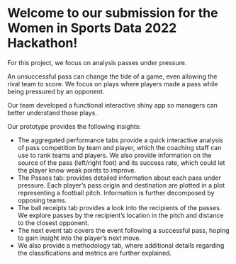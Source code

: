 # Welcome to our submission for the Women in Sports Data 2022 Hackathon!

For this project, we focus on analysis passes under pressure.

An unsuccessful pass can change the tide of a game, even allowing the rival team to score. We focus on plays where players made a pass while being pressured by an opponent. 

Our team developed a functional interactive shiny app so managers can better understand those plays.

Our prototype provides the following insights:

-	The aggregated performance tabs provide a quick interactive analysis of pass competition by team and player, which the coaching staff can use to rank teams and players. We also provide information on the source of the pass (left/right foot) and its success rate, which could let the player know weak points to improve.
-	The Passes tab: provides detailed information about each pass under pressure. Each player’s pass origin and destination are plotted in a plot representing a football pitch. Information is further decomposed by opposing teams. 
-	The ball receipts tab provides a look into the recipients of the passes. We explore passes by the recipient’s location in the pitch and distance to the closest opponent. 
-	The next event tab covers the event following a successful pass, hoping to gain insight into the player’s next move.
-	We also provide a methodology tab, where additional details regarding the classifications and metrics are further explained.
